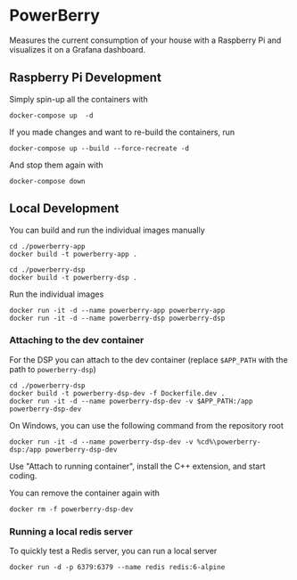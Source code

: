 # PowerBerry

Measures the current consumption of your house with a Raspberry Pi and visualizes it on a Grafana dashboard.

## Raspberry Pi Development

Simply spin-up all the containers with

    docker-compose up  -d

If you made changes and want to re-build the containers, run

    docker-compose up --build --force-recreate -d

And stop them again with

    docker-compose down

## Local Development

You can build and run the individual images manually

    cd ./powerberry-app
    docker build -t powerberry-app .

    cd ./powerberry-dsp
    docker build -t powerberry-dsp .

Run the individual images

    docker run -it -d --name powerberry-app powerberry-app
    docker run -it -d --name powerberry-dsp powerberry-dsp

### Attaching to the dev container

For the DSP you can attach to the dev container (replace `$APP_PATH` with the path to `powerberry-dsp`)

    cd ./powerberry-dsp
    docker build -t powerberry-dsp-dev -f Dockerfile.dev .
    docker run -it -d --name powerberry-dsp-dev -v $APP_PATH:/app powerberry-dsp-dev

On Windows, you can use the following command from the repository root

    docker run -it -d --name powerberry-dsp-dev -v %cd%\powerberry-dsp:/app powerberry-dsp-dev

Use "Attach to running container", install the C++ extension, and start coding.

You can remove the container again with

    docker rm -f powerberry-dsp-dev

### Running a local redis server

To quickly test a Redis server, you can run a local server

    docker run -d -p 6379:6379 --name redis redis:6-alpine
